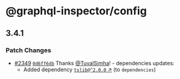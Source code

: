 # @graphql-inspector/config

## 3.4.1

### Patch Changes

- [#2349](https://github.com/kamilkisiela/graphql-inspector/pull/2349)
  [`0d6ff6db`](https://github.com/kamilkisiela/graphql-inspector/commit/0d6ff6dbdfd51caffae30715bd66c77e7156a641)
  Thanks [@TuvalSimha](https://github.com/TuvalSimha)! - dependencies updates:
  - Added dependency [`tslib@^2.0.0` ↗︎](https://www.npmjs.com/package/tslib/v/2.0.0) (to
    `dependencies`)
